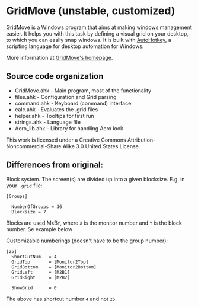 GridMove (unstable, customized)
========

GridMove is a Windows program that aims at making windows management easier. It helps you with this task by defining a visual grid on your desktop, to which you can easily snap windows. It is built with [AutoHotkey](http://www.autohotkey.com "AutoHotKey"), a scripting language for desktop automation for Windows.

More information at [GridMove's homepage](http://jgpaiva.dcmembers.com/gridmove.html).

Source code organization
------------------------

* GridMove.ahk - Main program, most of the functionality
* files.ahk - Configuration and Grid parsing
* command.ahk - Keyboard (command) interface 
* calc.ahk - Evaluates the .grid files
* helper.ahk - Tooltips for first run
* strings.ahk - Language file
* Aero\_lib.ahk - Library for handling Aero look

This work is licensed under a Creative Commons Attribution-Noncommercial-Share Alike 3.0 United States License.

## Differences from original:
Block system. The screen(s) are divided up into a given blocksize. E.g. in your `.grid` file:
```
[Groups]

  NumberOfGroups = 36
  Blocksize = 7
```

Blocks are used M`X`B`Y`, where `X` is the monitor number and `Y` is the block number. Se example below

Customizable numberings (doesn't have to be the group number):
```
[25]
  ShortCutNum   = 4
  GridTop       = [Monitor2Top]
  GridBottom    = [Monitor2Bottom]
  GridLeft      = [M2B1]
  GridRight     = [M2B2]

  ShowGrid      = 0
```
The above has shortcut number `4` and not `25`.